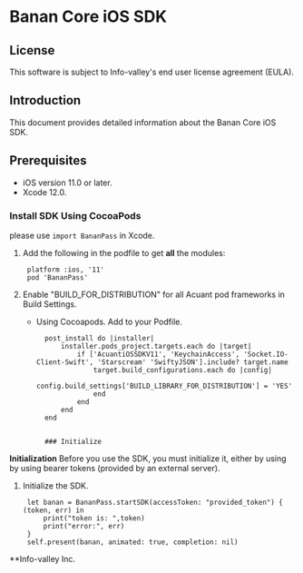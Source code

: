# Banan Core iOS SDK



## License
This software is subject to Info-valley's end user license agreement (EULA).

## Introduction

This document provides detailed information about the Banan Core iOS SDK.

## Prerequisites

- iOS version 11.0 or later.
- Xcode 12.0.


### Install SDK Using CocoaPods

please use `import BananPass` in Xcode.

1. Add the following in the podfile to get **all** the modules:

		platform :ios, '11'
		pod 'BananPass'


2. Enable "BUILD\_FOR\_DISTRIBUTION" for all Acuant pod frameworks in Build Settings.

	- Using Cocoapods. Add to your Podfile.

			post_install do |installer|
				installer.pods_project.targets.each do |target|
					if ['AcuantiOSSDKV11', 'KeychainAccess', 'Socket.IO-Client-Swift', 'Starscream' 'SwiftyJSON'].include? target.name
						target.build_configurations.each do |config|
							config.build_settings['BUILD_LIBRARY_FOR_DISTRIBUTION'] = 'YES'
						end
					end
				end
			end


			### Initialize

**Initialization**
Before you use the SDK, you must initialize it, either by using by using bearer tokens (provided by an external server).

1. Initialize the SDK.

		let banan = BananPass.startSDK(accessToken: "provided_token") { (token, err) in
            print("token is: ",token)
            print("error:", err)
        }
        self.present(banan, animated: true, completion: nil)


**Info-valley Inc.
